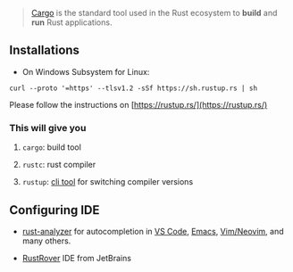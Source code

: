> [Cargo](https://doc.rust-lang.org/cargo/) is the standard tool used in the Rust ecosystem to **build** and **run** Rust applications.


## Installations

- On Windows Subsystem for Linux:
```shell
curl --proto '=https' --tlsv1.2 -sSf https://sh.rustup.rs | sh
```

 Please follow the instructions on [https://rustup.rs/](https://rustup.rs/)


### This will give you

1. `cargo`: build tool

2. `rustc`: rust compiler

3. `rustup`: [cli tool](bash.md) for switching compiler versions


## Configuring IDE

- [rust-analyzer](https://rust-analyzer.github.io/) for autocompletion in [VS Code](https://code.visualstudio.com/), [Emacs](https://rust-analyzer.github.io/manual.html#emacs), [Vim/Neovim](https://rust-analyzer.github.io/manual.html#vimneovim), and many others.

- [RustRover](https://www.jetbrains.com/rust/) IDE from JetBrains